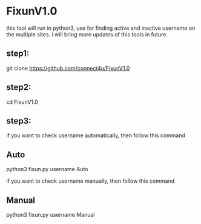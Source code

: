 # FixunV1.0
this tool will run in python3, use for finding active and inactive username  on the multiple sites. i will bring more updates of this tools in future.


step1:
------
git clone https://github.com/connect4u/FixunV1.0

step2:
------
cd FixunV1.0

step3:
------
if you want to check username automatically, then follow this command

Auto
----
python3 fixun.py username Auto

if you want to check username manually, then follow this command

Manual
------
python3 fixun.py username Manual
